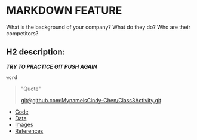 # MARKDOWN FEATURE
What is the background of your company? What do they do? Who are their competitors?

**H2 description:** 
---
***TRY TO PRACTICE GIT PUSH AGAIN***

`word`
>"Quote"
>
>[git@github.com:MynameisCindy-Chen/Class3Activity.git]()
>
>
>
* [Code](/code)
* [Data](/data)
* [Images](/images)
* [References](/references)
